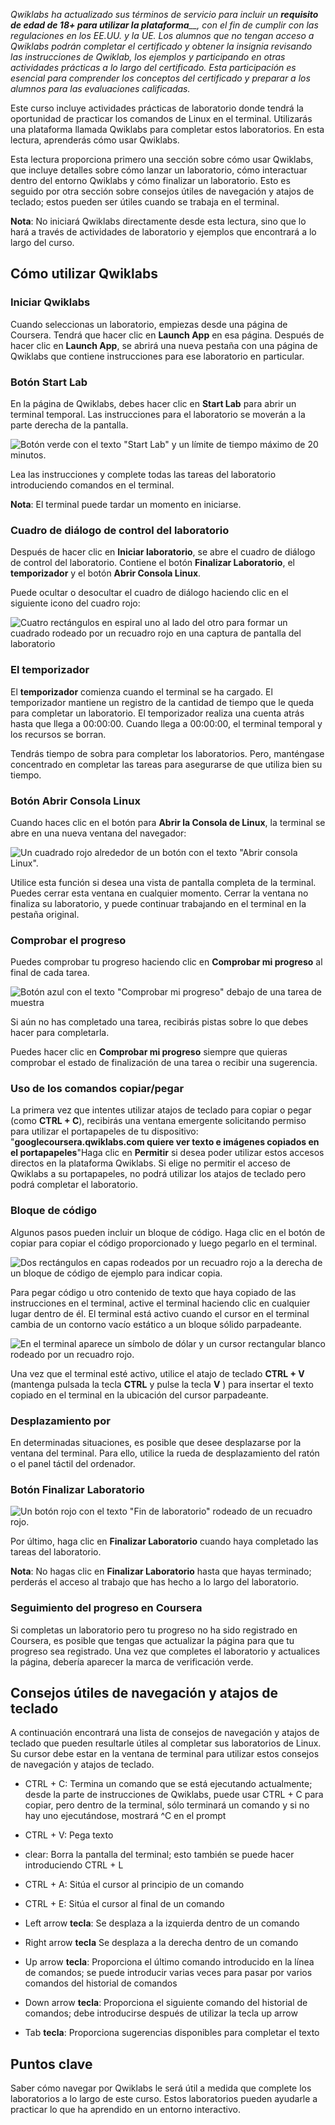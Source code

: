 
_Qwiklabs ha actualizado sus términos de servicio para incluir un_ _**requisito de edad de 18+ para utilizar la plataforma**__, con el fin de cumplir con las regulaciones en los EE.UU. y la UE. Los alumnos que no tengan acceso a Qwiklabs podrán completar el certificado y obtener la insignia revisando las instrucciones de Qwiklab, los ejemplos y participando en otras actividades prácticas a lo largo del certificado. Esta participación es esencial para comprender los conceptos del certificado y preparar a los alumnos para las evaluaciones calificadas._

Este curso incluye actividades prácticas de laboratorio donde tendrá la oportunidad de practicar los comandos de Linux en el terminal. Utilizarás una plataforma llamada Qwiklabs para completar estos laboratorios. En esta lectura, aprenderás cómo usar Qwiklabs.

Esta lectura proporciona primero una sección sobre cómo usar Qwiklabs, que incluye detalles sobre cómo lanzar un laboratorio, cómo interactuar dentro del entorno Qwiklabs y cómo finalizar un laboratorio. Esto es seguido por otra sección sobre consejos útiles de navegación y atajos de teclado; estos pueden ser útiles cuando se trabaja en el terminal.

**Nota**: No iniciará Qwiklabs directamente desde esta lectura, sino que lo hará a través de actividades de laboratorio y ejemplos que encontrará a lo largo del curso.

## Cómo utilizar Qwiklabs

### **Iniciar Qwiklabs**

Cuando seleccionas un laboratorio, empiezas desde una página de Coursera. Tendrá que hacer clic en **Launch App** en esa página. Después de hacer clic en **Launch App**, se abrirá una nueva pestaña con una página de Qwiklabs que contiene instrucciones para ese laboratorio en particular.

### **Botón Start Lab**

En la página de Qwiklabs, debes hacer clic en **Start Lab** para abrir un terminal temporal. Las instrucciones para el laboratorio se moverán a la parte derecha de la pantalla.

![Botón verde con el texto "Start Lab" y un límite de tiempo máximo de 20 minutos.](https://d3c33hcgiwev3.cloudfront.net/imageAssetProxy.v1/bbLYK8KXTheEmp-pArlF-g_ef7afc94b9304f30844a19e45e922ff1_wPU2KdBxIZhEA0euFsDlhs_nHve2ceZ69LNUPx4ZE0Bb8jVXhx-Qq2dfRIK1a8IFwZ08_GkPEgh4NR_8yvGYvn0U4FTm6l8QGhpbBlTwXew2thU31_64Ivi7nwPKJNCtemriZhtJWAfZdc0dQ-tTfEo?expiry=1753401600000&hmac=1AMD3xyr3XNaPzWvK2EhO7afhC8e86UrEMTZTc_Ck8c)

Lea las instrucciones y complete todas las tareas del laboratorio introduciendo comandos en el terminal.

**Nota**: El terminal puede tardar un momento en iniciarse.

### **Cuadro de diálogo de control del laboratorio**

Después de hacer clic en **Iniciar laboratorio**, se abre el cuadro de diálogo de control del laboratorio. Contiene el botón **Finalizar Laboratorio**, el **temporizador** y el botón **Abrir Consola Linux**.

Puede ocultar o desocultar el cuadro de diálogo haciendo clic en el siguiente icono del cuadro rojo:

![Cuatro rectángulos en espiral uno al lado del otro para formar un cuadrado rodeado por un recuadro rojo en una captura de pantalla del laboratorio](https://d3c33hcgiwev3.cloudfront.net/imageAssetProxy.v1/9J3KUOFWRNWzekD6Uiykyg_f489a579c31c4a8b8c2f9b68467495f1_LuMypehj-sqYyJlYCJGk-0LPWQirKP_cVeCYhsw1ism9amvqsYDhZEdh-Wyzh1tW__cut8UToAifaNs6LRj3iXCr4ujUo_RA7h-qx4rJVs1CRjAwAwCGM-gnKcx4wIWeV2b9IqCRB14qOVyda1LeQDA?expiry=1753401600000&hmac=Hp6EyE2AhQ4YMMRb2cmPt9Yp7fcVZz9PReFhC7Yy8fU)

### **El temporizador**

El **temporizador** comienza cuando el terminal se ha cargado. El temporizador mantiene un registro de la cantidad de tiempo que le queda para completar un laboratorio. El temporizador realiza una cuenta atrás hasta que llega a 00:00:00. Cuando llega a 00:00:00, el terminal temporal y los recursos se borran.

Tendrás tiempo de sobra para completar los laboratorios. Pero, manténgase concentrado en completar las tareas para asegurarse de que utiliza bien su tiempo.

### **Botón Abrir Consola Linux**

Cuando haces clic en el botón para **Abrir la Consola de Linux**, la terminal se abre en una nueva ventana del navegador:

![Un cuadrado rojo alrededor de un botón con el texto "Abrir consola Linux".](https://d3c33hcgiwev3.cloudfront.net/imageAssetProxy.v1/GL_lszqoS_SwMddGbzYgEQ_1bd87af68f5f46a0be668b190f51f6f1_tEIGaT6dW10ie3BjpmzvFivoi8feEG9-Iw7O_lAjvdvWpFXlZOm8HmiNc2c9OgRKvKUBjJhp8HfoR3qu9JPY4GzGbCSOvh_nC-pKywu_G0B7V_ULMpjKTT06CYfx4b7oS1HPZnudcST_D-LjQmdIwmY?expiry=1753401600000&hmac=-g0jj00mObNDyoTose-a9ECug9MPHH48yRatI3MjlXo)

Utilice esta función si desea una vista de pantalla completa de la terminal. Puedes cerrar esta ventana en cualquier momento. Cerrar la ventana no finaliza su laboratorio, y puede continuar trabajando en el terminal en la pestaña original.

### **Comprobar el progreso**

Puedes comprobar tu progreso haciendo clic en **Comprobar mi progreso** al final de cada tarea.

![Botón azul con el texto "Comprobar mi progreso" debajo de una tarea de muestra](https://d3c33hcgiwev3.cloudfront.net/imageAssetProxy.v1/IbOfFeajT2q9yZWHyXxHOA_e8b0749220334c5aa3ac5f0aa7070ef1_kN58Isr_cUeyITXiw1gAqBQeWHP4UIaMnQbwyVY6sRQre_L0gtmYjALeqKvApc1L8XchdZeLsfUaNwA9aQZL0Kir1h0c8BJjGsKWq8mfHEmrS0pVNBb4h5c-3hJ-__kbwaa0LN5U8CbJBLlqWToABF0?expiry=1753401600000&hmac=O95NSexHexqOgHjZE2CO7nTVkr9GhcMdsD_mMeeqQYY)

Si aún no has completado una tarea, recibirás pistas sobre lo que debes hacer para completarla.

Puedes hacer clic en **Comprobar mi progreso** siempre que quieras comprobar el estado de finalización de una tarea o recibir una sugerencia.

### **Uso de los comandos copiar/pegar**

La primera vez que intentes utilizar atajos de teclado para copiar o pegar (como **CTRL + C**), recibirás una ventana emergente solicitando permiso para utilizar el portapapeles de tu dispositivo: "**googlecoursera.qwiklabs.com quiere ver texto e imágenes copiados en el portapapeles**"Haga clic en **Permitir** si desea poder utilizar estos accesos directos en la plataforma Qwiklabs. Si elige no permitir el acceso de Qwiklabs a su portapapeles, no podrá utilizar los atajos de teclado pero podrá completar el laboratorio.

### **Bloque de código**

Algunos pasos pueden incluir un bloque de código. Haga clic en el botón de copiar para copiar el código proporcionado y luego pegarlo en el terminal.

![Dos rectángulos en capas rodeados por un recuadro rojo a la derecha de un bloque de código de ejemplo para indicar copia.](https://d3c33hcgiwev3.cloudfront.net/imageAssetProxy.v1/tSaH4Zd2T9qHv2ALlr1fGA_a4c26fdc722a4b3c8f38f12e15c863f1_OhCX3BSN-yf0Nd8lnjLLk4t5hUVBbpR913lAp_yIdqsaOEgDIiV-p9N2nflw4o4ED_Fwxsg6Dez7gopRSYphMueEEoblkkIBY3ELnRDiqKhC6ZILGCJH1NSugmPxU2Y50M2sGk98kdv--GwRMchPRJU?expiry=1753401600000&hmac=m70aLzhsUIXioELYt8mBx-kXTLPBTeNMuPotDTmNnOw)

Para pegar código u otro contenido de texto que haya copiado de las instrucciones en el terminal, active el terminal haciendo clic en cualquier lugar dentro de él. El terminal está activo cuando el cursor en el terminal cambia de un contorno vacío estático a un bloque sólido parpadeante.

![En el terminal aparece un símbolo de dólar y un cursor rectangular blanco rodeado por un recuadro rojo.](https://d3c33hcgiwev3.cloudfront.net/imageAssetProxy.v1/cgjBaqtES0ayrgvTCk3QZQ_25005fa6300f4d1ba01ef6a768097ef1_NCn3RU6ab8eSTxYYo2V1zh5y2ehRWaP-OavQGkZpJgxI-K-JeeIL5QSJCMqQqMQ-09eapv_GCAub7jZG6zmqX3VZ3Vx59qV_qXdJVo4LUqGW2kQz36DXIGk17rzkSmMmPvVRlrMp3nfeoC9dbYjk98Q?expiry=1753401600000&hmac=qXBLLsJ0Oz9kRQTzWU4eFGvoRhy6chpxfhOu1-kxVuU)

Una vez que el terminal esté activo, utilice el atajo de teclado **CTRL + V** (mantenga pulsada la tecla **CTRL** y pulse la tecla **V** ) para insertar el texto copiado en el terminal en la ubicación del cursor parpadeante.

### **Desplazamiento por**

En determinadas situaciones, es posible que desee desplazarse por la ventana del terminal. Para ello, utilice la rueda de desplazamiento del ratón o el panel táctil del ordenador.

### **Botón Finalizar Laboratorio**

![Un botón rojo con el texto "Fin de laboratorio" rodeado de un recuadro rojo.](https://d3c33hcgiwev3.cloudfront.net/imageAssetProxy.v1/dN9wPgYMQl2fBxFAffoZjw_38694553980f42cd94d8906a1f2d1bf1_Mfw27huMPvdOZI21TbioE29m49cakKuRkC3cEtNpIUkdnVMw7P8r1N9ETGXSSloVpG_zhsBqeA4uj7RTVMTFLChkhBUdF4yYkeIfa5Y42X6AWHf7HrQqiBm9sPcDBpY2pxdpvQVQRQSvbQbmCS43wY8?expiry=1753401600000&hmac=9eRrrlnsdpg80USfLmyXQVgql0i7bsVeiV2tetaVpdc)

Por último, haga clic en **Finalizar Laboratorio** cuando haya completado las tareas del laboratorio.

**Nota**: No hagas clic en **Finalizar Laboratorio** hasta que hayas terminado; perderás el acceso al trabajo que has hecho a lo largo del laboratorio.

### **Seguimiento del progreso en Coursera**

Si completas un laboratorio pero tu progreso no ha sido registrado en Coursera, es posible que tengas que actualizar la página para que tu progreso sea registrado. Una vez que completes el laboratorio y actualices la página, debería aparecer la marca de verificación verde.

## Consejos útiles de navegación y atajos de teclado

A continuación encontrará una lista de consejos de navegación y atajos de teclado que pueden resultarle útiles al completar sus laboratorios de Linux. Su cursor debe estar en la ventana de terminal para utilizar estos consejos de navegación y atajos de teclado.

- CTRL + C: Termina un comando que se está ejecutando actualmente; desde la parte de instrucciones de Qwiklabs, puede usar CTRL + C para copiar, pero dentro de la terminal, sólo terminará un comando y si no hay uno ejecutándose, mostrará ^C en el prompt
    
- CTRL + V: Pega texto
    
- clear: Borra la pantalla del terminal; esto también se puede hacer introduciendo CTRL + L
    
- CTRL + A: Sitúa el cursor al principio de un comando
    
- CTRL + E: Sitúa el cursor al final de un comando
    
- Left arrow **tecla**: Se desplaza a la izquierda dentro de un comando
    
- Right arrow **tecla** Se desplaza a la derecha dentro de un comando
    
- Up arrow **tecla**: Proporciona el último comando introducido en la línea de comandos; se puede introducir varias veces para pasar por varios comandos del historial de comandos
    
- Down arrow **tecla**: Proporciona el siguiente comando del historial de comandos; debe introducirse después de utilizar la tecla up arrow
    
- Tab **tecla**: Proporciona sugerencias disponibles para completar el texto
    

## Puntos clave

Saber cómo navegar por Qwiklabs le será útil a medida que complete los laboratorios a lo largo de este curso. Estos laboratorios pueden ayudarle a practicar lo que ha aprendido en un entorno interactivo.